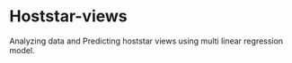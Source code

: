 # Hoststar-views
Analyzing data and  Predicting hoststar views using multi linear regression model.

